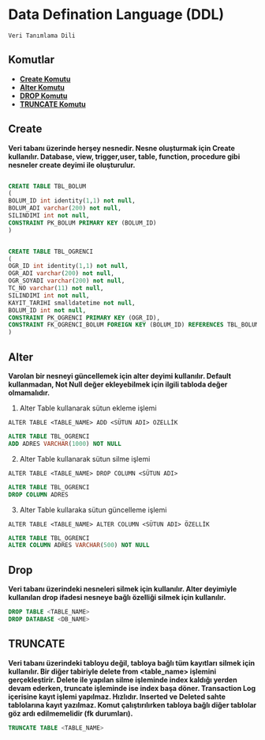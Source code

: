 # Data Defination Language (DDL) 

`Veri Tanımlama Dili`

## Komutlar

* [**Create Komutu**](#create)
* [**Alter Komutu**](#alter)
* [**DROP Komutu**](#drop)
* [**TRUNCATE Komutu**](#truncate)


## Create

**Veri tabanı üzerinde herşey nesnedir. Nesne oluşturmak için Create 
kullanılır. Database, view, trigger,user, table, function, procedure gibi 
nesneler create deyimi ile oluşturulur.**

```sql

CREATE TABLE TBL_BOLUM
(
BOLUM_ID int identity(1,1) not null,
BOLUM_ADI varchar(200) not null,
SILINDIMI int not null,
CONSTRAINT PK_BOLUM PRIMARY KEY (BOLUM_ID)
)


CREATE TABLE TBL_OGRENCI
(
OGR_ID int identity(1,1) not null,
OGR_ADI varchar(200) not null,
OGR_SOYADI varchar(200) not null,
TC_NO varchar(11) not null,
SILINDIMI int not null,
KAYIT_TARIHI smalldatetime not null,
BOLUM_ID int not null,
CONSTRAINT PK_OGRENCI PRIMARY KEY (OGR_ID),
CONSTRAINT FK_OGRENCI_BOLUM FOREIGN KEY (BOLUM_ID) REFERENCES TBL_BOLUM(BOLUM_ID)
) 

```

## Alter

**Varolan bir nesneyi güncellemek için alter deyimi kullanılır. Default
kullanmadan, Not Null değer ekleyebilmek için ilgili tabloda değer olmamalıdır.**

1. Alter Table kullanarak sütun ekleme işlemi 

`ALTER TABLE <TABLE_NAME> ADD <SÜTUN ADI> OZELLİK`

```sql
ALTER TABLE TBL_OGRENCI
ADD ADRES VARCHAR(1000) NOT NULL
```

2. Alter Table kullanarak sütun silme işlemi 

`ALTER TABLE <TABLE_NAME> DROP COLUMN <SÜTUN ADI>`

```sql
ALTER TABLE TBL_OGRENCI
DROP COLUMN ADRES 
```

3. Alter Table kullaraka sütun güncelleme işlemi 

`ALTER TABLE <TABLE_NAME> ALTER COLUMN <SÜTUN ADI> ÖZELLİK`

```sql
ALTER TABLE TBL_OGRENCI
ALTER COLUMN ADRES VARCHAR(500) NOT NULL
```

## Drop

**Veri tabanı üzerindeki nesneleri silmek için kullanılır. Alter deyimiyle 
kullanılan drop ifadesi nesneye bağlı özelliği silmek için kullanılır.**

```sql
DROP TABLE <TABLE_NAME>
DROP DATABASE <DB_NAME>
```

## TRUNCATE

**Veri tabanı üzerindeki tabloyu değil, tabloya bağlı tüm kayıtları
silmek için kullanılır. Bir diğer tabiriyle delete from <table_name> işlemini
gerçekleştirir. Delete ile yapılan silme işleminde index kaldığı yerden devam
ederken, truncate işleminde ise index başa döner. Transaction Log içerisine
kayıt işlemi yapılmaz. Hızlıdır. Inserted ve Deleted sahte tablolarına kayıt
yazılmaz. Komut çalıştırılırken tabloya bağlı diğer tablolar göz ardı
edilmemelidir (fk durumları).**

```sql
TRUNCATE TABLE <TABLE_NAME>
```


